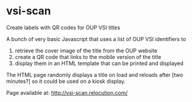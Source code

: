 # vsi-scan
Create labels with QR codes for OUP VSI titles

A bunch of very basic Javascript that
uses a list of OUP VSI identifiers to
1) retrieve the cover image of the title from the OUP website
2) create a QR code that links to the mobile version of the title
3) display them in an HTML template that can be printed and displayed

The HTML page randomly displays a title on load and reloads after 
[two minutes?] so it could be used on a kiosk display.

Page available at: <a href="http://vsi-scan.relocution.com/">http://vsi-scan.relocution.com/</a>

